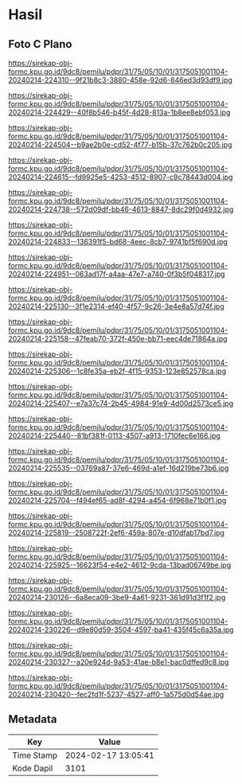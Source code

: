 # Hasil

## Foto C Plano

https://sirekap-obj-formc.kpu.go.id/9dc8/pemilu/pdpr/31/75/05/10/01/3175051001104-20240214-224310--9f21b8c3-3880-458e-92d6-846ed3d93df9.jpg

https://sirekap-obj-formc.kpu.go.id/9dc8/pemilu/pdpr/31/75/05/10/01/3175051001104-20240214-224429--40f8b546-b45f-4d28-813a-1b8ee8ebf053.jpg

https://sirekap-obj-formc.kpu.go.id/9dc8/pemilu/pdpr/31/75/05/10/01/3175051001104-20240214-224504--b9ae2b0e-cd52-4f77-b15b-37c762b0c205.jpg

https://sirekap-obj-formc.kpu.go.id/9dc8/pemilu/pdpr/31/75/05/10/01/3175051001104-20240214-224615--fd9925e5-4253-4512-8907-c9c78443d004.jpg

https://sirekap-obj-formc.kpu.go.id/9dc8/pemilu/pdpr/31/75/05/10/01/3175051001104-20240214-224738--572d09df-bb46-4613-8847-8dc29f0d4932.jpg

https://sirekap-obj-formc.kpu.go.id/9dc8/pemilu/pdpr/31/75/05/10/01/3175051001104-20240214-224833--136391f5-bd68-4eec-8cb7-9741bf5f690d.jpg

https://sirekap-obj-formc.kpu.go.id/9dc8/pemilu/pdpr/31/75/05/10/01/3175051001104-20240214-224951--063ad17f-a4aa-47e7-a740-0f3b5f048317.jpg

https://sirekap-obj-formc.kpu.go.id/9dc8/pemilu/pdpr/31/75/05/10/01/3175051001104-20240214-225130--3f1e2314-ef40-4f57-9c26-3e4e8a57d74f.jpg

https://sirekap-obj-formc.kpu.go.id/9dc8/pemilu/pdpr/31/75/05/10/01/3175051001104-20240214-225158--47feab70-372f-450e-bb71-eec4de71864a.jpg

https://sirekap-obj-formc.kpu.go.id/9dc8/pemilu/pdpr/31/75/05/10/01/3175051001104-20240214-225306--1c8fe35a-eb2f-4f15-9353-123e852578ca.jpg

https://sirekap-obj-formc.kpu.go.id/9dc8/pemilu/pdpr/31/75/05/10/01/3175051001104-20240214-225407--e7a37c74-2b45-4984-91e9-4d00d2573ce5.jpg

https://sirekap-obj-formc.kpu.go.id/9dc8/pemilu/pdpr/31/75/05/10/01/3175051001104-20240214-225440--81bf381f-0113-4507-a913-1710fec6e166.jpg

https://sirekap-obj-formc.kpu.go.id/9dc8/pemilu/pdpr/31/75/05/10/01/3175051001104-20240214-225535--03769a87-37e6-469d-a1ef-16d219be73b6.jpg

https://sirekap-obj-formc.kpu.go.id/9dc8/pemilu/pdpr/31/75/05/10/01/3175051001104-20240214-225704--f494ef65-ad8f-4294-a454-6f968e71b0f1.jpg

https://sirekap-obj-formc.kpu.go.id/9dc8/pemilu/pdpr/31/75/05/10/01/3175051001104-20240214-225819--2508722f-2ef6-459a-807e-d10dfab17bd7.jpg

https://sirekap-obj-formc.kpu.go.id/9dc8/pemilu/pdpr/31/75/05/10/01/3175051001104-20240214-225925--16623f54-e4e2-4612-9cda-13bad06749be.jpg

https://sirekap-obj-formc.kpu.go.id/9dc8/pemilu/pdpr/31/75/05/10/01/3175051001104-20240214-230126--6a8eca09-3be9-4a61-9231-361d91d3f1f2.jpg

https://sirekap-obj-formc.kpu.go.id/9dc8/pemilu/pdpr/31/75/05/10/01/3175051001104-20240214-230226--d9e80d59-3504-4597-ba41-435f45c6a35a.jpg

https://sirekap-obj-formc.kpu.go.id/9dc8/pemilu/pdpr/31/75/05/10/01/3175051001104-20240214-230327--a20e924d-9a53-41ae-b8e1-bac0dffed9c8.jpg

https://sirekap-obj-formc.kpu.go.id/9dc8/pemilu/pdpr/31/75/05/10/01/3175051001104-20240214-230420--fec2fd1f-5237-4527-aff0-1a575d0d54ae.jpg


## Metadata

| Key        | Value               |
| ---------- | ------------------- |
| Time Stamp | 2024-02-17 13:05:41 |
| Kode Dapil | 3101                |



